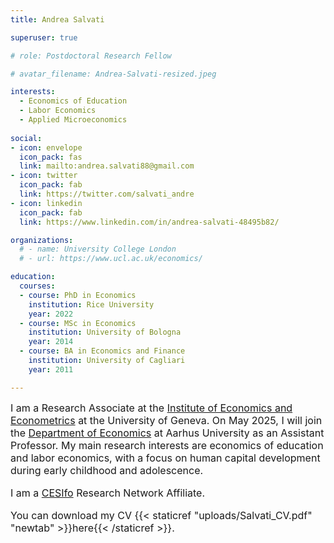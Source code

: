 ```yaml
---
title: Andrea Salvati

superuser: true

# role: Postdoctoral Research Fellow

# avatar_filename: Andrea-Salvati-resized.jpeg

interests:
  - Economics of Education
  - Labor Economics
  - Applied Microeconomics
  
social:
- icon: envelope
  icon_pack: fas
  link: mailto:andrea.salvati88@gmail.com
- icon: twitter
  icon_pack: fab
  link: https://twitter.com/salvati_andre
- icon: linkedin
  icon_pack: fab
  link: https://www.linkedin.com/in/andrea-salvati-48495b82/

organizations:
  # - name: University College London
  # - url: https://www.ucl.ac.uk/economics/

education:
  courses:
  - course: PhD in Economics
    institution: Rice University
    year: 2022
  - course: MSc in Economics
    institution: University of Bologna
    year: 2014
  - course: BA in Economics and Finance
    institution: University of Cagliari
    year: 2011

---
```


<font size="3">I am a Research Associate at the [Institute of Economics and Econometrics](https://www.unige.ch/gsem/en/research/institutes/iee/) at the University of Geneva. On May 2025, I will join the [Department of Economics](https://econ.au.dk/) at Aarhus University as an Assistant Professor. My main research interests are economics of education and labor economics, with a focus on human capital development during early childhood and adolescence. 


I am a [CESIfo](https://www.cesifo.org/) Research Network Affiliate.

You can download my CV {{< staticref "uploads/Salvati_CV.pdf" "newtab" >}}here{{< /staticref >}}.

</font>
